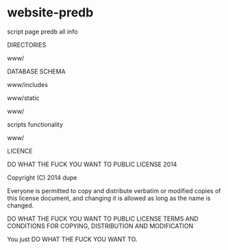 website-predb
=============

script page predb all info 




DIRECTORIES

www/

DATABASE SCHEMA

www/includes 

www/static

www/

scripts functionality

www/

LICENCE

DO WHAT THE FUCK YOU WANT TO PUBLIC LICENSE  2014

Copyright (C) 2014 dupe

Everyone is permitted to copy and distribute verbatim or modified copies of this license document, and changing it is allowed as long as the name is changed.

DO WHAT THE FUCK YOU WANT TO PUBLIC LICENSE TERMS AND CONDITIONS FOR COPYING, DISTRIBUTION AND MODIFICATION

You just DO WHAT THE FUCK YOU WANT TO.
